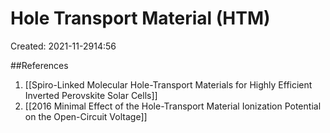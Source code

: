 # Hole Transport Material (HTM)
Created: 2021-11-2914:56

##References
1. [[Spiro-Linked Molecular Hole-Transport Materials for Highly Efficient Inverted Perovskite Solar Cells]]
2. [[2016 Minimal Effect of the Hole-Transport Material Ionization Potential on the Open-Circuit Voltage]]